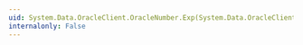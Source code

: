 ```yaml
---
uid: System.Data.OracleClient.OracleNumber.Exp(System.Data.OracleClient.OracleNumber)
internalonly: False
---
```

